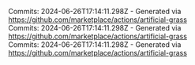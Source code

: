 Commits: 2024-06-26T17:14:11.298Z - Generated via https://github.com/marketplace/actions/artificial-grass
<br>
Commits: 2024-06-26T17:14:11.298Z - Generated via https://github.com/marketplace/actions/artificial-grass
<br>
Commits: 2024-06-26T17:14:11.298Z - Generated via https://github.com/marketplace/actions/artificial-grass
<br>
